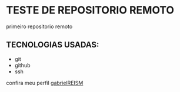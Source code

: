# TESTE DE REPOSITORIO REMOTO

primeiro repositorio remoto

## TECNOLOGIAS USADAS:

- git
- github
- ssh

confira meu perfil [gabrielREISM](https://github.com/GabrielREISM)